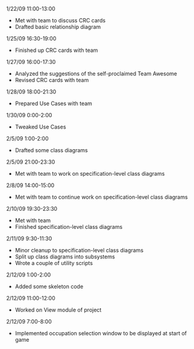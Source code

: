 1/22/09 11:00-13:00
  * Met with team to discuss CRC cards
  * Drafted basic relationship diagram

1/25/09 16:30-19:00
  * Finished up CRC cards with team

1/27/09 16:00-17:30
  * Analyzed the suggestions of the self-proclaimed Team Awesome
  * Revised CRC cards with team

1/28/09 18:00-21:30
  * Prepared Use Cases with team

1/30/09 0:00-2:00
  * Tweaked Use Cases

2/5/09 1:00-2:00
  * Drafted some class diagrams

2/5/09 21:00-23:30
  * Met with team to work on specification-level class diagrams

2/8/09 14:00-15:00
  * Met with team to continue work on specification-level class diagrams

2/10/09 19:30-23:30
  * Met with team
  * Finished specification-level class diagrams

2/11/09 9:30-11:30
  * Minor cleanup to specification-level class diagrams
  * Split up class diagrams into subsystems
  * Wrote a couple of utility scripts

2/12/09 1:00-2:00
  * Added some skeleton code

2/12/09 11:00-12:00
  * Worked on View module of project

2/12/09 7:00-8:00
  * Implemented occupation selection window to be displayed at start of game